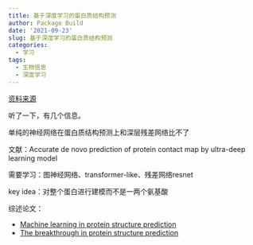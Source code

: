 ```yaml
---
title: 基于深度学习的蛋白质结构预测
author: Package Build
date: '2021-09-23'
slug: 基于深度学习的蛋白质结构预测
categories:
  - 学习
tags:
  - 生物信息
  - 深度学习
---
```


[资料来源](https://www.bilibili.com/video/BV1uo4y1y7FB?from=search&seid=15263400531421628505&spm_id_from=333.337.0.0)

听了一下，有几个信息。

单纯的神经网络在蛋白质结构预测上和深层残差网络比不了

文献：Accurate de novo prediction of protein contact map by ultra-deep learning model

需要学习：图神经网络、transformer-like、残差网络resnet

key idea：对整个蛋白进行建模而不是一两个氨基酸

综述论文： 

-   [Machine learning in protein structure prediction](https://www.sciencedirect.com/science/article/pii/S1367593121000508)
-   [The breakthrough in protein structure prediction](https://portlandpress.com/biochemj/article/478/10/1885/228727/The-breakthrough-in-protein-structure-prediction)
